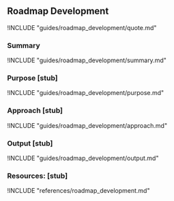 ## Roadmap Development

!INCLUDE "guides/roadmap_development/quote.md"

### Summary

!INCLUDE "guides/roadmap_development/summary.md"

### Purpose [stub]

!INCLUDE "guides/roadmap_development/purpose.md"

### Approach [stub]

!INCLUDE "guides/roadmap_development/approach.md"

### Output [stub]

!INCLUDE "guides/roadmap_development/output.md"

### Resources: [stub]

!INCLUDE "references/roadmap_development.md"
